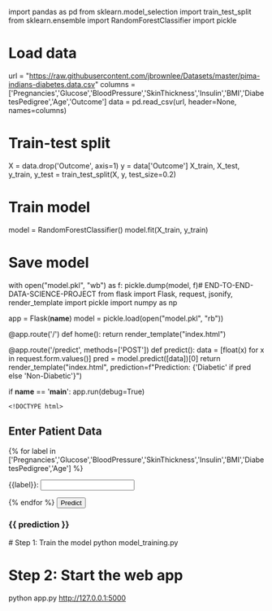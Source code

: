 import pandas as pd
from sklearn.model_selection import train_test_split
from sklearn.ensemble import RandomForestClassifier
import pickle

# Load data
url = "https://raw.githubusercontent.com/jbrownlee/Datasets/master/pima-indians-diabetes.data.csv"
columns = ['Pregnancies','Glucose','BloodPressure','SkinThickness','Insulin','BMI','DiabetesPedigree','Age','Outcome']
data = pd.read_csv(url, header=None, names=columns)

# Train-test split
X = data.drop('Outcome', axis=1)
y = data['Outcome']
X_train, X_test, y_train, y_test = train_test_split(X, y, test_size=0.2)

# Train model
model = RandomForestClassifier()
model.fit(X_train, y_train)

# Save model
with open("model.pkl", "wb") as f:
    pickle.dump(model, f)# END-TO-END-DATA-SCIENCE-PROJECT
    from flask import Flask, request, jsonify, render_template
import pickle
import numpy as np

app = Flask(__name__)
model = pickle.load(open("model.pkl", "rb"))

@app.route('/')
def home():
    return render_template("index.html")

@app.route('/predict', methods=['POST'])
def predict():
    data = [float(x) for x in request.form.values()]
    pred = model.predict([data])[0]
    return render_template("index.html", prediction=f"Prediction: {'Diabetic' if pred else 'Non-Diabetic'}")

if __name__ == '__main__':
    app.run(debug=True)

    <!DOCTYPE html>
<html>
<head><title>Diabetes Predictor</title></head>
<body>
    <h2>Enter Patient Data</h2>
    <form action="/predict" method="post">
        {% for label in ['Pregnancies','Glucose','BloodPressure','SkinThickness','Insulin','BMI','DiabetesPedigree','Age'] %}
        <p>{{label}}: <input type="text" name="{{label}}"></p>
        {% endfor %}
        <input type="submit" value="Predict">
    </form>
    <h3>{{ prediction }}</h3>
</body>
  </html>
    # Step 1: Train the model
python model_training.py

# Step 2: Start the web app
python app.py
http://127.0.0.1:5000
